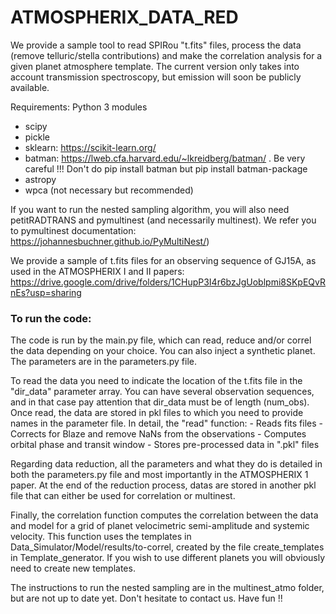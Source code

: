 # ATMOSPHERIX_DATA_RED
We provide a sample tool to read SPIRou "t.fits" files, process the data (remove telluric/stella contributions)
and make the correlation analysis for a given planet atmosphere template. The current version only takes into account
transmission spectroscopy, but emission will soon be publicly available.

Requirements: Python 3 modules
- scipy
- pickle
- sklearn: https://scikit-learn.org/
- batman: https://lweb.cfa.harvard.edu/~lkreidberg/batman/ . Be very careful !!! Don't do pip install batman but pip install batman-package
- astropy
- wpca (not necessary but recommended)

If you want to run the nested sampling algorithm, you will also need petitRADTRANS and pymultinest (and necessarily multinest). We refer you to pymultinest documentation: https://johannesbuchner.github.io/PyMultiNest/) 

We provide a sample of t.fits files for an observing sequence of GJ15A, as used in the ATMOSPHERIX  I and II papers:
  https://drive.google.com/drive/folders/1CHupP3I4r6bzJgUoblpmi8SKpEQvRnEs?usp=sharing


### To run the code:
The code is run by the main.py file, which can read, reduce and/or correl the data depending on your choice.
You can also inject a synthetic planet. 
The parameters are in the parameters.py file. 

To read the data you need to indicate the location of the t.fits file in the 
"dir_data" parameter array. You can have several observation sequences, and in that case pay attention
that dir_data must be of length (num_obs). Once read, the data are stored in pkl files to which you need to provide
names in the parameter file. In detail, the "read" function:
    - Reads fits files
    - Corrects for Blaze and remove NaNs from the observations
    - Computes orbital phase and transit window
    - Stores pre-processed data in ".pkl" files

Regarding data reduction, all the parameters and what they do is detailed in both the parameters.py file 
and most importantly in the ATMOSPHERIX 1 paper. At the end of the reduction process, datas are stored 
in another pkl file that can either be used for correlation or multinest.
   
   
Finally, the correlation function computes the correlation between the data and model for a 
grid of planet velocimetric semi-amplitude and systemic velocity. This function uses 
the templates in Data_Simulator/Model/results/to-correl, created by the file create_templates in Template_generator. 
If you wish to use different planets you will obviously need to create new templates. 
 

The instructions to run the nested sampling are in the multinest_atmo folder, but are not up to date yet. 
Don't hesitate to contact us. Have fun !!
